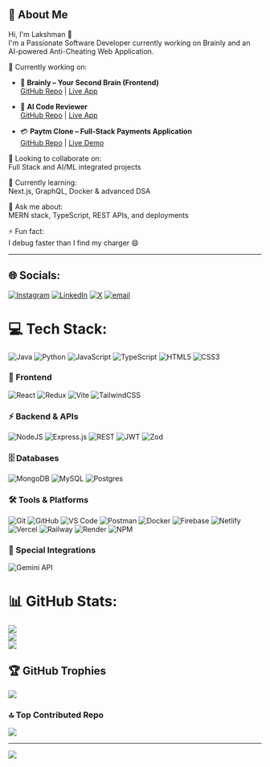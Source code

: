 ## 💫 About Me
Hi, I'm Lakshman 👋  
I'm a Passionate Software Developer currently working on Brainly and an AI-powered Anti-Cheating Web Application.

🔭 Currently working on:
- 🧠 **Brainly – Your Second Brain (Frontend)**  
  [GitHub Repo](https://github.com/roy4262/Brainly-frontend) | [Live App](https://brainly-second-brain.netlify.app/)

- 🤖 **AI Code Reviewer**  
  [GitHub Repo](https://github.com/roy4262/ai-code-reviewer) | [Live App](https://ai-code-reviewr.netlify.app/)

- 💳 **Paytm Clone – Full-Stack Payments Application**  
  [GitHub Repo](https://github.com/roy4262/paytm) | [Live Demo](https://bright-belekoy-36f1ce.netlify.app/)

👯 Looking to collaborate on:  
Full Stack and AI/ML integrated projects

🌱 Currently learning:  
Next.js, GraphQL, Docker & advanced DSA

💬 Ask me about:  
MERN stack, TypeScript, REST APIs, and deployments

⚡ Fun fact:  
I debug faster than I find my charger 😄


---

## 🌐 Socials:
[![Instagram](https://img.shields.io/badge/Instagram-%23E4405F.svg?logo=Instagram&logoColor=white)](https://instagram.com/lakshmanvirijala) [![LinkedIn](https://img.shields.io/badge/LinkedIn-%230077B5.svg?logo=linkedin&logoColor=white)](https://www.linkedin.com/in/lakshmanvirijala/) [![X](https://img.shields.io/badge/X-black.svg?logo=X&logoColor=white)](https://x.com/Lakshman_Vj_) [![email](https://img.shields.io/badge/Email-D14836?logo=gmail&logoColor=white)](mailto:lvirijala@gmail.com) 

# 💻 Tech Stack:
![Java](https://img.shields.io/badge/java-%23ED8B00.svg?style=for-the-badge&logo=openjdk&logoColor=white) 
![Python](https://img.shields.io/badge/python-3670A0?style=for-the-badge&logo=python&logoColor=ffdd54) 
![JavaScript](https://img.shields.io/badge/javascript-%23323330.svg?style=for-the-badge&logo=javascript&logoColor=%23F7DF1E) 
![TypeScript](https://img.shields.io/badge/typescript-%23007ACC.svg?style=for-the-badge&logo=typescript&logoColor=white) 
![HTML5](https://img.shields.io/badge/html5-%23E34F26.svg?style=for-the-badge&logo=html5&logoColor=white) 
![CSS3](https://img.shields.io/badge/css3-%231572B6.svg?style=for-the-badge&logo=css3&logoColor=white) 

### 🚀 Frontend
![React](https://img.shields.io/badge/react-%2320232a.svg?style=for-the-badge&logo=react&logoColor=%2361DAFB) 
![Redux](https://img.shields.io/badge/redux-%23593d88.svg?style=for-the-badge&logo=redux&logoColor=white) 
![Vite](https://img.shields.io/badge/vite-%23646CFF.svg?style=for-the-badge&logo=vite&logoColor=white) 
![TailwindCSS](https://img.shields.io/badge/tailwindcss-%2338B2AC.svg?style=for-the-badge&logo=tailwind-css&logoColor=white) 

### ⚡ Backend & APIs
![NodeJS](https://img.shields.io/badge/node.js-6DA55F?style=for-the-badge&logo=node.js&logoColor=white) 
![Express.js](https://img.shields.io/badge/express.js-%23404d59.svg?style=for-the-badge&logo=express&logoColor=%2361DAFB) 
![REST](https://img.shields.io/badge/REST-02569B?style=for-the-badge&logo=rest&logoColor=white) 
![JWT](https://img.shields.io/badge/JWT-black?style=for-the-badge&logo=JSON%20web%20tokens) 
![Zod](https://img.shields.io/badge/Zod-3066BE?style=for-the-badge&logo=zod&logoColor=white)

### 🗄️ Databases
![MongoDB](https://img.shields.io/badge/MongoDB-%234ea94b.svg?style=for-the-badge&logo=mongodb&logoColor=white) 
![MySQL](https://img.shields.io/badge/mysql-4479A1.svg?style=for-the-badge&logo=mysql&logoColor=white) 
![Postgres](https://img.shields.io/badge/postgres-%23316192.svg?style=for-the-badge&logo=postgresql&logoColor=white) 

### 🛠 Tools & Platforms
![Git](https://img.shields.io/badge/git-%23F05033.svg?style=for-the-badge&logo=git&logoColor=white) 
![GitHub](https://img.shields.io/badge/github-%23121011.svg?style=for-the-badge&logo=github&logoColor=white) 
![VS Code](https://img.shields.io/badge/VS%20Code-007ACC?style=for-the-badge&logo=visualstudiocode&logoColor=white) 
![Postman](https://img.shields.io/badge/Postman-FF6C37?style=for-the-badge&logo=postman&logoColor=white) 
![Docker](https://img.shields.io/badge/docker-%230db7ed.svg?style=for-the-badge&logo=docker&logoColor=white) 
![Firebase](https://img.shields.io/badge/firebase-%23039BE5.svg?style=for-the-badge&logo=firebase) 
![Netlify](https://img.shields.io/badge/netlify-%23000000.svg?style=for-the-badge&logo=netlify&logoColor=#00C7B7) 
![Vercel](https://img.shields.io/badge/vercel-%23000000.svg?style=for-the-badge&logo=vercel&logoColor=white) 
![Railway](https://img.shields.io/badge/Railway-0B0D0E?style=for-the-badge&logo=railway&logoColor=white) 
![Render](https://img.shields.io/badge/Render-%46E3B7.svg?style=for-the-badge&logo=render&logoColor=white) 
![NPM](https://img.shields.io/badge/NPM-%23CB3837.svg?style=for-the-badge&logo=npm&logoColor=white) 

### 🤖 Special Integrations
![Gemini API](https://img.shields.io/badge/Gemini%20API-4285F4?style=for-the-badge&logo=google&logoColor=white)


# 📊 GitHub Stats:
![](https://github-readme-stats.vercel.app/api?username=roy4262&theme=dark&hide_border=false&include_all_commits=false&count_private=false)<br/>
![](https://nirzak-streak-stats.vercel.app/?user=roy4262&theme=dark&hide_border=false)<br/>
![](https://github-readme-stats.vercel.app/api/top-langs/?username=roy4262&theme=dark&hide_border=false&include_all_commits=false&count_private=false&layout=compact)

## 🏆 GitHub Trophies
![](https://github-profile-trophy.vercel.app/?username=roy4262&theme=shadow_red&no-frame=false&no-bg=false&margin-w=4)

### 🔝 Top Contributed Repo
![](https://github-contributor-stats.vercel.app/api?username=roy4262&limit=5&theme=dark&combine_all_yearly_contributions=true)

---
[![](https://visitcount.itsvg.in/api?id=roy4262&icon=0&color=0)](https://visitcount.itsvg.in)

<!-- Proudly created with GPRM ( https://gprm.itsvg.in ) -->
